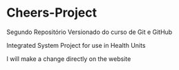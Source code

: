 # Cheers-Project
 Segundo Repositório Versionado do curso de Git e GitHub

 Integrated System Project for use in Health Units
 
 I will make a change directly on the website
